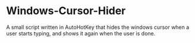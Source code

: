 Windows-Cursor-Hider
====================

A small script written in AutoHotKey that hides the windows cursor when a user starts typing, and shows it again when the user is done.
